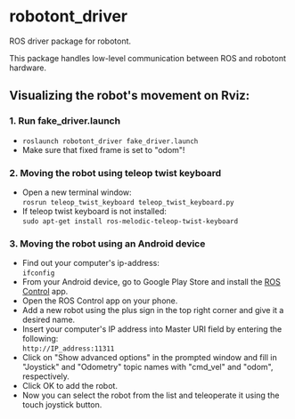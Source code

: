 # robotont_driver
ROS driver package for robotont.

This package handles low-level communication between ROS and robotont hardware.

## Visualizing the robot's movement on Rviz:

### 1. Run fake_driver.launch
* ```roslaunch robotont_driver fake_driver.launch```
* Make sure that fixed frame is set to "odom"!

### 2. Moving the robot using teleop twist keyboard
* Open a new terminal window: <br/>
```rosrun teleop_twist_keyboard teleop_twist_keyboard.py```
* If teleop twist keyboard is not installed:<br/>
```sudo apt-get install ros-melodic-teleop-twist-keyboard```

### 3. Moving the robot using an Android device
* Find out your computer's ip-address:<br/>
```ifconfig```
* From your Android device, go to Google Play Store and install the [ROS Control](https://play.google.com/store/apps/details?id=com.robotca.ControlApp&hl=en) app.
* Open the ROS Control app on your phone.
* Add a new robot using the plus sign in the top right corner and give it a desired name.
* Insert your computer's IP address into Master URI field by entering the following:<br/>
``` http://IP_address:11311 ```
* Click on "Show advanced options" in the prompted window and fill in "Joystick" and "Odometry" topic names with "cmd_vel" and "odom", respectively.
* Click OK to add the robot.
* Now you can select the robot from the list and teleoperate it using the touch joystick button.
